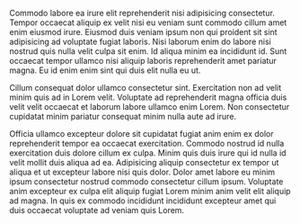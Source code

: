Commodo labore ea irure elit reprehenderit nisi adipisicing consectetur. Tempor occaecat aliquip ex velit nisi eu veniam sunt commodo cillum amet enim eiusmod irure. Eiusmod duis veniam ipsum non qui proident sit sint adipisicing ad voluptate fugiat laboris. Nisi laborum enim do labore nisi nostrud quis nulla velit culpa sit enim. Id aliqua minim ea incididunt id. Sunt occaecat tempor ullamco nisi aliquip laboris reprehenderit amet pariatur magna. Eu id enim enim sint qui duis elit nulla eu ut.

Cillum consequat dolor ullamco consectetur sint. Exercitation non ad velit minim quis ad in Lorem velit. Voluptate ad reprehenderit magna officia duis velit velit occaecat et laborum labore ullamco enim Lorem. Non consectetur cupidatat minim pariatur consequat minim nulla aute ad irure.

Officia ullamco excepteur dolore sit cupidatat fugiat anim enim ex dolor reprehenderit tempor ea occaecat exercitation. Commodo nostrud id nulla exercitation duis dolore cillum ex culpa. Minim quis duis irure qui id nulla id velit mollit duis aliqua ad ea. Adipisicing aliquip consectetur ex tempor ut aliqua et ut excepteur labore nisi quis dolor. Dolor amet labore eu minim ipsum consectetur nostrud commodo consectetur cillum ipsum. Voluptate anim excepteur ex culpa elit aliquip fugiat Lorem minim anim velit elit aliquip ad magna. In quis ex commodo incididunt incididunt excepteur amet qui duis occaecat voluptate ad veniam quis Lorem.